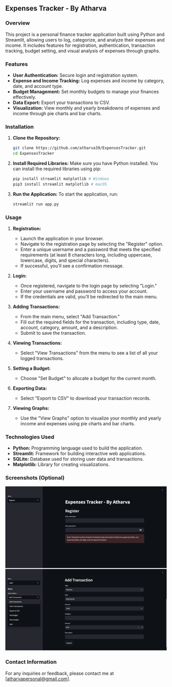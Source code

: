 ## Expenses Tracker - By Atharva

### Overview
This project is a personal finance tracker application built using Python and Streamlit, allowing users to log, categorize, and analyze their expenses and income. It includes features for registration, authentication, transaction tracking, budget setting, and visual analysis of expenses through graphs.

### Features
- **User Authentication:** Secure login and registration system.
- **Expense and Income Tracking:** Log expenses and income by category, date, and account type.
- **Budget Management:** Set monthly budgets to manage your finances effectively.
- **Data Export:** Export your transactions to CSV.
- **Visualization:** View monthly and yearly breakdowns of expenses and income through pie charts and bar charts.

### Installation

1. **Clone the Repository:**
   ```bash
   git clone https://github.com/atharva39/ExpensesTracker.git
   cd ExpensesTracker
   ```

2. **Install Required Libraries:**
   Make sure you have Python installed. You can install the required libraries using pip:
   ```bash
   pip install streamlit matplotlib # Windows
   pip3 install streamlit matplotlib # macOS
   ```

3. **Run the Application:**
   To start the application, run:
   ```bash
   streamlit run app.py
   ```

### Usage

1. **Registration:**
   - Launch the application in your browser.
   - Navigate to the registration page by selecting the "Register" option.
   - Enter a unique username and a password that meets the specified requirements (at least 8 characters long, including uppercase, lowercase, digits, and special characters).
   - If successful, you'll see a confirmation message.

2. **Login:**
   - Once registered, navigate to the login page by selecting "Login."
   - Enter your username and password to access your account.
   - If the credentials are valid, you'll be redirected to the main menu.

3. **Adding Transactions:**
   - From the main menu, select "Add Transaction."
   - Fill out the required fields for the transaction, including type, date, account, category, amount, and a description.
   - Submit to save the transaction.

4. **Viewing Transactions:**
   - Select "View Transactions" from the menu to see a list of all your logged transactions.

5. **Setting a Budget:**
   - Choose "Set Budget" to allocate a budget for the current month.

6. **Exporting Data:**
   - Select "Export to CSV" to download your transaction records.

7. **Viewing Graphs:**
   - Use the "View Graphs" option to visualize your monthly and yearly income and expenses using pie charts and bar charts.

### Technologies Used
- **Python:** Programming language used to build the application.
- **Streamlit:** Framework for building interactive web applications.
- **SQLite:** Database used for storing user data and transactions.
- **Matplotlib:** Library for creating visualizations.

### Screenshots (Optional)
![Screenshot of Expenses Tracker](image1.png)
![Screenshot of Expenses Tracker](image2.png)

### Contact Information
For any inquiries or feedback, please contact me at [atharvapersonal@gmail.com].
